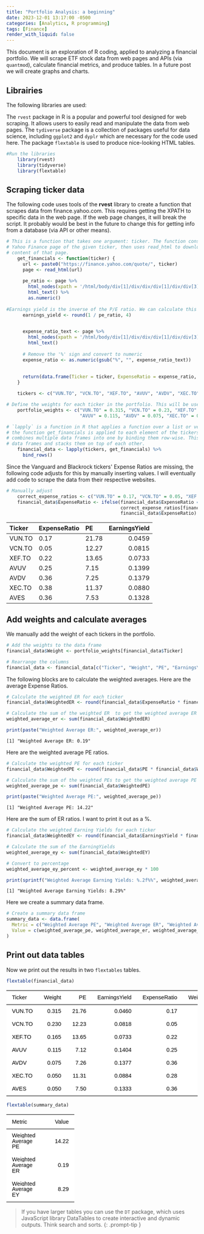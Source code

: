 ```yaml
---
title: "Portfolio Analysis: a beginning"
date: 2023-12-01 13:17:00 -0500
categories: [Analytics, R programming]
tags: [Finance]
render_with_liquid: false
---
```


This document is an exploration of R coding, applied to analyzing a financial portfolio. We will scrape ETF  stock data from web pages and APIs (via `quantmod`), calculate financial metrics, and produce tables. In a future post we will create graphs and charts.

## Librairies

The following libraries are used:

The `rvest` package in R is a popular and powerful tool designed for web scraping. It allows users to easily read and manipulate the data from web pages. The `tydiverse` package is a collection of packages useful for data science, including  `ggplot2` and `dyplr` which are necessary for the code used here. The package `flextable` is used to produce nice-looking HTML tables.

```r
#Run the libraries
    library(rvest)
    library(tidyverse)
    library(flextable)
```

## Scraping ticker data

The following code uses tools of the **rvest** library to create a function that scrapes data from finance.yahoo.com. This requires getting the XPATH to specific data in the web page. If the web page changes, it will break the script. It probably would be best  in the future to change this for getting info from a database (via API or other means).

```r
# This is a function that takes one argument: ticker. The function constructs a URL for the
# Yahoo Finance page of the given ticker, then uses read_html to download and parse the HTML
# content of that page. 
    get_financials <- function(ticker) {
      url <- paste0("https://finance.yahoo.com/quote/", ticker)
      page <- read_html(url)
      
      pe_ratio <- page %>%
        html_nodes(xpath = '/html/body/div[1]/div/div/div[1]/div/div[3]/div[1]/div/div[1]/div/div/div/div[2]/div[2]/table/tbody/tr[3]/td[2]') %>%
        html_text() %>%
        as.numeric()
      
#Earnings yield is the inverse of the P/E ratio. We can calculate this here.
      earnings_yield <- round(1 / pe_ratio, 4)
      

      expense_ratio_text <- page %>%
        html_nodes(xpath = '/html/body/div[1]/div/div/div[1]/div/div[3]/div[1]/div/div[1]/div/div/div/div[2]/div[2]/table/tbody/tr[7]/td[2]') %>%
        html_text()
      
      # Remove the '%' sign and convert to numeric
      expense_ratio <- as.numeric(gsub("%", "", expense_ratio_text))
      
      
      return(data.frame(Ticker = ticker, ExpenseRatio = expense_ratio, PE = pe_ratio, EarningsYield = earnings_yield))
    }

    tickers <- c("VUN.TO", "VCN.TO", "XEF.TO", "AVUV", "AVDV", "XEC.TO", "AVES")  # The tickers part of the portfolio

# Define the weights for each ticker in the portfolio. This will be used to calculate the weighted averages.
    portfolio_weights <- c("VUN.TO" = 0.315, "VCN.TO" = 0.23, "XEF.TO" = 0.165, 
                           "AVUV" = 0.115, "AVDV" = 0.075, "XEC.TO" = 0.05, "AVES" = 0.05)

# `lapply` is a function in R that applies a function over a list or vector. In this case,
# the function get_financials is applied to each element of the tickers vector. `bind_rows()`
# combines multiple data frames into one by binding them row-wise. This means that it takes
# data frames and stacks them on top of each other.
    financial_data <- lapply(tickers, get_financials) %>%
      bind_rows()
```

Since the Vanguard and Blackrock tickers' Expense Ratios are missing, the following code adjusts for this by manually inserting values. I will eventually add code to scrape the data from their respective websites.

```r
# Manually adjust 
    correct_expense_ratios <- c("VUN.TO" = 0.17, "VCN.TO" = 0.05, "XEF.TO" = 0.22, "XEC.TO" = 0.28)
    financial_data$ExpenseRatio <- ifelse(financial_data$ExpenseRatio == 0,
                                          correct_expense_ratios[financial_data$Ticker],
                                          financial_data$ExpenseRatio)
```

| Ticker | ExpenseRatio | PE    | EarningsYield |
|:-------|:-------------|:------|--------------:|
| VUN.TO | 0.17         | 21.78 | 0.0459        |
| VCN.TO | 0.05         | 12.27 | 0.0815        |
| XEF.TO | 0.22         | 13.65 | 0.0733        |
| AVUV   | 0.25         | 7.15  | 0.1399        |
| AVDV   | 0.36         | 7.25  | 0.1379        |
| XEC.TO | 0.38         | 11.37 | 0.0880        |
| AVES   | 0.36         | 7.53  | 0.1328        |


## Add weights and calculate averages

We manually add the weight of each tickers in the portfolio.

```r
# Add the weights to the data frame
financial_data$Weight <- portfolio_weights[financial_data$Ticker]

# Rearrange the columns
financial_data <- financial_data[c("Ticker", "Weight", "PE", "EarningsYield", "ExpenseRatio")]
```

The following blocks are to calculate the weighted averages. Here are the average Expense Ratios.

```r
# Calculate the weighted ER for each ticker
financial_data$WeightedER <- round(financial_data$ExpenseRatio * financial_data$Weight, 2)

# Calculate the sum of the weighted ER  to get the weighted average ER
weighted_average_er <- sum(financial_data$WeightedER)

print(paste("Weighted Average ER:", weighted_average_er))
```
`[1] "Weighted Average ER: 0.19"`

Here are the weighted average PE ratios.

```r
# Calculate the weighted PE for each ticker
financial_data$WeightedPE <- round(financial_data$PE * financial_data$Weight, 2)

# Calculate the sum of the weighted PEs to get the weighted average PE
weighted_average_pe <- sum(financial_data$WeightedPE)

print(paste("Weighted Average PE:", weighted_average_pe))

```
`[1] "Weighted Average PE: 14.22"`

Here are the sum of ER ratios. I want to print it out as a %. 
```r
# Calculate the weighted Earning Yields for each ticker
financial_data$WeightedEY <- round(financial_data$EarningsYield * financial_data$Weight, 4)

# Calculate the sum of the EarningYields
weighted_average_ey <- sum(financial_data$WeightedEY)

# Convert to percentage
weighted_average_ey_percent <- weighted_average_ey * 100

print(sprintf("Weighted Average Earning Yields: %.2f%%", weighted_average_ey_percent))
```
`[1] "Weighted Average Earning Yields: 8.29%"`

Here we create a summary data frame. 
```r
# Create a summary data frame
summary_data <- data.frame(
  Metric = c("Weighted Average PE", "Weighted Average ER", "Weighted Average EY"),
  Value = c(weighted_average_pe, weighted_average_er, weighted_average_ey_percent)
)
```

## Print out data tables
Now we print out the results in two `flextables` tables.

```r
flextable(financial_data)
```
<div class="tabwid"><style>.cl-bb5b6256{}.cl-bb540a24{font-family:'Arial';font-size:11pt;font-weight:normal;font-style:normal;text-decoration:none;color:rgba(0, 0, 0, 1.00);background-color:white;}.cl-bb56dca4{margin:0;text-align:left;border-bottom: 0 solid rgba(0, 0, 0, 1.00);border-top: 0 solid rgba(0, 0, 0, 1.00);border-left: 0 solid rgba(0, 0, 0, 1.00);border-right: 0 solid rgba(0, 0, 0, 1.00);padding-bottom:5pt;padding-top:5pt;padding-left:5pt;padding-right:5pt;line-height: 1;background-color:white;}.cl-bb56dcae{margin:0;text-align:right;border-bottom: 0 solid rgba(0, 0, 0, 1.00);border-top: 0 solid rgba(0, 0, 0, 1.00);border-left: 0 solid rgba(0, 0, 0, 1.00);border-right: 0 solid rgba(0, 0, 0, 1.00);padding-bottom:5pt;padding-top:5pt;padding-left:5pt;padding-right:5pt;line-height: 1;background-color:white;}.cl-bb56ed98{width:0.75in;background-color:white;vertical-align: middle;border-bottom: 1.5pt solid rgba(102, 102, 102, 1.00);border-top: 1.5pt solid rgba(102, 102, 102, 1.00);border-left: 0 solid rgba(0, 0, 0, 1.00);border-right: 0 solid rgba(0, 0, 0, 1.00);margin-bottom:0;margin-top:0;margin-left:0;margin-right:0;}.cl-bb56ed99{width:0.75in;background-color:white;vertical-align: middle;border-bottom: 1.5pt solid rgba(102, 102, 102, 1.00);border-top: 1.5pt solid rgba(102, 102, 102, 1.00);border-left: 0 solid rgba(0, 0, 0, 1.00);border-right: 0 solid rgba(0, 0, 0, 1.00);margin-bottom:0;margin-top:0;margin-left:0;margin-right:0;}.cl-bb56ed9a{width:0.75in;background-color:white;vertical-align: middle;border-bottom: 0 solid rgba(0, 0, 0, 1.00);border-top: 0 solid rgba(0, 0, 0, 1.00);border-left: 0 solid rgba(0, 0, 0, 1.00);border-right: 0 solid rgba(0, 0, 0, 1.00);margin-bottom:0;margin-top:0;margin-left:0;margin-right:0;}.cl-bb56eda2{width:0.75in;background-color:white;vertical-align: middle;border-bottom: 0 solid rgba(0, 0, 0, 1.00);border-top: 0 solid rgba(0, 0, 0, 1.00);border-left: 0 solid rgba(0, 0, 0, 1.00);border-right: 0 solid rgba(0, 0, 0, 1.00);margin-bottom:0;margin-top:0;margin-left:0;margin-right:0;}.cl-bb56eda3{width:0.75in;background-color:white;vertical-align: middle;border-bottom: 1.5pt solid rgba(102, 102, 102, 1.00);border-top: 0 solid rgba(0, 0, 0, 1.00);border-left: 0 solid rgba(0, 0, 0, 1.00);border-right: 0 solid rgba(0, 0, 0, 1.00);margin-bottom:0;margin-top:0;margin-left:0;margin-right:0;}.cl-bb56eda4{width:0.75in;background-color:white;vertical-align: middle;border-bottom: 1.5pt solid rgba(102, 102, 102, 1.00);border-top: 0 solid rgba(0, 0, 0, 1.00);border-left: 0 solid rgba(0, 0, 0, 1.00);border-right: 0 solid rgba(0, 0, 0, 1.00);margin-bottom:0;margin-top:0;margin-left:0;margin-right:0;}</style><table data-quarto-disable-processing='true' class='cl-bb5b6256'><thead><tr style="overflow-wrap:break-word;"><th class="cl-bb56ed98"><p class="cl-bb56dca4"><span class="cl-bb540a24">Ticker</span></p></th><th class="cl-bb56ed99"><p class="cl-bb56dcae"><span class="cl-bb540a24">Weight</span></p></th><th class="cl-bb56ed99"><p class="cl-bb56dcae"><span class="cl-bb540a24">PE</span></p></th><th class="cl-bb56ed99"><p class="cl-bb56dcae"><span class="cl-bb540a24">EarningsYield</span></p></th><th class="cl-bb56ed99"><p class="cl-bb56dcae"><span class="cl-bb540a24">ExpenseRatio</span></p></th><th class="cl-bb56ed99"><p class="cl-bb56dcae"><span class="cl-bb540a24">WeightedER</span></p></th><th class="cl-bb56ed99"><p class="cl-bb56dcae"><span class="cl-bb540a24">WeightedPE</span></p></th><th class="cl-bb56ed99"><p class="cl-bb56dcae"><span class="cl-bb540a24">WeightedEY</span></p></th></tr></thead><tbody><tr style="overflow-wrap:break-word;"><td class="cl-bb56ed9a"><p class="cl-bb56dca4"><span class="cl-bb540a24">VUN.TO</span></p></td><td class="cl-bb56eda2"><p class="cl-bb56dcae"><span class="cl-bb540a24">0.315</span></p></td><td class="cl-bb56eda2"><p class="cl-bb56dcae"><span class="cl-bb540a24">21.76</span></p></td><td class="cl-bb56eda2"><p class="cl-bb56dcae"><span class="cl-bb540a24">0.0460</span></p></td><td class="cl-bb56eda2"><p class="cl-bb56dcae"><span class="cl-bb540a24">0.17</span></p></td><td class="cl-bb56eda2"><p class="cl-bb56dcae"><span class="cl-bb540a24">0.05</span></p></td><td class="cl-bb56eda2"><p class="cl-bb56dcae"><span class="cl-bb540a24">6.85</span></p></td><td class="cl-bb56eda2"><p class="cl-bb56dcae"><span class="cl-bb540a24">0.0145</span></p></td></tr><tr style="overflow-wrap:break-word;"><td class="cl-bb56ed9a"><p class="cl-bb56dca4"><span class="cl-bb540a24">VCN.TO</span></p></td><td class="cl-bb56eda2"><p class="cl-bb56dcae"><span class="cl-bb540a24">0.230</span></p></td><td class="cl-bb56eda2"><p class="cl-bb56dcae"><span class="cl-bb540a24">12.23</span></p></td><td class="cl-bb56eda2"><p class="cl-bb56dcae"><span class="cl-bb540a24">0.0818</span></p></td><td class="cl-bb56eda2"><p class="cl-bb56dcae"><span class="cl-bb540a24">0.05</span></p></td><td class="cl-bb56eda2"><p class="cl-bb56dcae"><span class="cl-bb540a24">0.01</span></p></td><td class="cl-bb56eda2"><p class="cl-bb56dcae"><span class="cl-bb540a24">2.81</span></p></td><td class="cl-bb56eda2"><p class="cl-bb56dcae"><span class="cl-bb540a24">0.0188</span></p></td></tr><tr style="overflow-wrap:break-word;"><td class="cl-bb56ed9a"><p class="cl-bb56dca4"><span class="cl-bb540a24">XEF.TO</span></p></td><td class="cl-bb56eda2"><p class="cl-bb56dcae"><span class="cl-bb540a24">0.165</span></p></td><td class="cl-bb56eda2"><p class="cl-bb56dcae"><span class="cl-bb540a24">13.65</span></p></td><td class="cl-bb56eda2"><p class="cl-bb56dcae"><span class="cl-bb540a24">0.0733</span></p></td><td class="cl-bb56eda2"><p class="cl-bb56dcae"><span class="cl-bb540a24">0.22</span></p></td><td class="cl-bb56eda2"><p class="cl-bb56dcae"><span class="cl-bb540a24">0.04</span></p></td><td class="cl-bb56eda2"><p class="cl-bb56dcae"><span class="cl-bb540a24">2.25</span></p></td><td class="cl-bb56eda2"><p class="cl-bb56dcae"><span class="cl-bb540a24">0.0121</span></p></td></tr><tr style="overflow-wrap:break-word;"><td class="cl-bb56ed9a"><p class="cl-bb56dca4"><span class="cl-bb540a24">AVUV</span></p></td><td class="cl-bb56eda2"><p class="cl-bb56dcae"><span class="cl-bb540a24">0.115</span></p></td><td class="cl-bb56eda2"><p class="cl-bb56dcae"><span class="cl-bb540a24">7.12</span></p></td><td class="cl-bb56eda2"><p class="cl-bb56dcae"><span class="cl-bb540a24">0.1404</span></p></td><td class="cl-bb56eda2"><p class="cl-bb56dcae"><span class="cl-bb540a24">0.25</span></p></td><td class="cl-bb56eda2"><p class="cl-bb56dcae"><span class="cl-bb540a24">0.03</span></p></td><td class="cl-bb56eda2"><p class="cl-bb56dcae"><span class="cl-bb540a24">0.82</span></p></td><td class="cl-bb56eda2"><p class="cl-bb56dcae"><span class="cl-bb540a24">0.0161</span></p></td></tr><tr style="overflow-wrap:break-word;"><td class="cl-bb56ed9a"><p class="cl-bb56dca4"><span class="cl-bb540a24">AVDV</span></p></td><td class="cl-bb56eda2"><p class="cl-bb56dcae"><span class="cl-bb540a24">0.075</span></p></td><td class="cl-bb56eda2"><p class="cl-bb56dcae"><span class="cl-bb540a24">7.26</span></p></td><td class="cl-bb56eda2"><p class="cl-bb56dcae"><span class="cl-bb540a24">0.1377</span></p></td><td class="cl-bb56eda2"><p class="cl-bb56dcae"><span class="cl-bb540a24">0.36</span></p></td><td class="cl-bb56eda2"><p class="cl-bb56dcae"><span class="cl-bb540a24">0.03</span></p></td><td class="cl-bb56eda2"><p class="cl-bb56dcae"><span class="cl-bb540a24">0.54</span></p></td><td class="cl-bb56eda2"><p class="cl-bb56dcae"><span class="cl-bb540a24">0.0103</span></p></td></tr><tr style="overflow-wrap:break-word;"><td class="cl-bb56ed9a"><p class="cl-bb56dca4"><span class="cl-bb540a24">XEC.TO</span></p></td><td class="cl-bb56eda2"><p class="cl-bb56dcae"><span class="cl-bb540a24">0.050</span></p></td><td class="cl-bb56eda2"><p class="cl-bb56dcae"><span class="cl-bb540a24">11.31</span></p></td><td class="cl-bb56eda2"><p class="cl-bb56dcae"><span class="cl-bb540a24">0.0884</span></p></td><td class="cl-bb56eda2"><p class="cl-bb56dcae"><span class="cl-bb540a24">0.28</span></p></td><td class="cl-bb56eda2"><p class="cl-bb56dcae"><span class="cl-bb540a24">0.01</span></p></td><td class="cl-bb56eda2"><p class="cl-bb56dcae"><span class="cl-bb540a24">0.57</span></p></td><td class="cl-bb56eda2"><p class="cl-bb56dcae"><span class="cl-bb540a24">0.0044</span></p></td></tr><tr style="overflow-wrap:break-word;"><td class="cl-bb56eda3"><p class="cl-bb56dca4"><span class="cl-bb540a24">AVES</span></p></td><td class="cl-bb56eda4"><p class="cl-bb56dcae"><span class="cl-bb540a24">0.050</span></p></td><td class="cl-bb56eda4"><p class="cl-bb56dcae"><span class="cl-bb540a24">7.50</span></p></td><td class="cl-bb56eda4"><p class="cl-bb56dcae"><span class="cl-bb540a24">0.1333</span></p></td><td class="cl-bb56eda4"><p class="cl-bb56dcae"><span class="cl-bb540a24">0.36</span></p></td><td class="cl-bb56eda4"><p class="cl-bb56dcae"><span class="cl-bb540a24">0.02</span></p></td><td class="cl-bb56eda4"><p class="cl-bb56dcae"><span class="cl-bb540a24">0.38</span></p></td><td class="cl-bb56eda4"><p class="cl-bb56dcae"><span class="cl-bb540a24">0.0067</span></p></td></tr></tbody></table></div>


```r
flextable(summary_data)
```
<div class="tabwid"><style>.cl-bb66bc5a{}.cl-bb6042a8{font-family:'Arial';font-size:11pt;font-weight:normal;font-style:normal;text-decoration:none;color:rgba(0, 0, 0, 1.00);background-color:white;}.cl-bb62d130{margin:0;text-align:left;border-bottom: 0 solid rgba(0, 0, 0, 1.00);border-top: 0 solid rgba(0, 0, 0, 1.00);border-left: 0 solid rgba(0, 0, 0, 1.00);border-right: 0 solid rgba(0, 0, 0, 1.00);padding-bottom:5pt;padding-top:5pt;padding-left:5pt;padding-right:5pt;line-height: 1;background-color:white;}.cl-bb62d13a{margin:0;text-align:right;border-bottom: 0 solid rgba(0, 0, 0, 1.00);border-top: 0 solid rgba(0, 0, 0, 1.00);border-left: 0 solid rgba(0, 0, 0, 1.00);border-right: 0 solid rgba(0, 0, 0, 1.00);padding-bottom:5pt;padding-top:5pt;padding-left:5pt;padding-right:5pt;line-height: 1;background-color:white;}.cl-bb62e3e6{width:0.75in;background-color:white;vertical-align: middle;border-bottom: 1.5pt solid rgba(102, 102, 102, 1.00);border-top: 1.5pt solid rgba(102, 102, 102, 1.00);border-left: 0 solid rgba(0, 0, 0, 1.00);border-right: 0 solid rgba(0, 0, 0, 1.00);margin-bottom:0;margin-top:0;margin-left:0;margin-right:0;}.cl-bb62e3f0{width:0.75in;background-color:white;vertical-align: middle;border-bottom: 1.5pt solid rgba(102, 102, 102, 1.00);border-top: 1.5pt solid rgba(102, 102, 102, 1.00);border-left: 0 solid rgba(0, 0, 0, 1.00);border-right: 0 solid rgba(0, 0, 0, 1.00);margin-bottom:0;margin-top:0;margin-left:0;margin-right:0;}.cl-bb62e3f1{width:0.75in;background-color:white;vertical-align: middle;border-bottom: 0 solid rgba(0, 0, 0, 1.00);border-top: 0 solid rgba(0, 0, 0, 1.00);border-left: 0 solid rgba(0, 0, 0, 1.00);border-right: 0 solid rgba(0, 0, 0, 1.00);margin-bottom:0;margin-top:0;margin-left:0;margin-right:0;}.cl-bb62e3fa{width:0.75in;background-color:white;vertical-align: middle;border-bottom: 0 solid rgba(0, 0, 0, 1.00);border-top: 0 solid rgba(0, 0, 0, 1.00);border-left: 0 solid rgba(0, 0, 0, 1.00);border-right: 0 solid rgba(0, 0, 0, 1.00);margin-bottom:0;margin-top:0;margin-left:0;margin-right:0;}.cl-bb62e3fb{width:0.75in;background-color:white;vertical-align: middle;border-bottom: 1.5pt solid rgba(102, 102, 102, 1.00);border-top: 0 solid rgba(0, 0, 0, 1.00);border-left: 0 solid rgba(0, 0, 0, 1.00);border-right: 0 solid rgba(0, 0, 0, 1.00);margin-bottom:0;margin-top:0;margin-left:0;margin-right:0;}.cl-bb62e3fc{width:0.75in;background-color:white;vertical-align: middle;border-bottom: 1.5pt solid rgba(102, 102, 102, 1.00);border-top: 0 solid rgba(0, 0, 0, 1.00);border-left: 0 solid rgba(0, 0, 0, 1.00);border-right: 0 solid rgba(0, 0, 0, 1.00);margin-bottom:0;margin-top:0;margin-left:0;margin-right:0;}</style><table data-quarto-disable-processing='true' class='cl-bb66bc5a'><thead><tr style="overflow-wrap:break-word;"><th class="cl-bb62e3e6"><p class="cl-bb62d130"><span class="cl-bb6042a8">Metric</span></p></th><th class="cl-bb62e3f0"><p class="cl-bb62d13a"><span class="cl-bb6042a8">Value</span></p></th></tr></thead><tbody><tr style="overflow-wrap:break-word;"><td class="cl-bb62e3f1"><p class="cl-bb62d130"><span class="cl-bb6042a8">Weighted Average PE</span></p></td><td class="cl-bb62e3fa"><p class="cl-bb62d13a"><span class="cl-bb6042a8">14.22</span></p></td></tr><tr style="overflow-wrap:break-word;"><td class="cl-bb62e3f1"><p class="cl-bb62d130"><span class="cl-bb6042a8">Weighted Average ER</span></p></td><td class="cl-bb62e3fa"><p class="cl-bb62d13a"><span class="cl-bb6042a8">0.19</span></p></td></tr><tr style="overflow-wrap:break-word;"><td class="cl-bb62e3fb"><p class="cl-bb62d130"><span class="cl-bb6042a8">Weighted Average EY</span></p></td><td class="cl-bb62e3fc"><p class="cl-bb62d13a"><span class="cl-bb6042a8">8.29</span></p></td></tr></tbody></table></div>

> If you have larger tables you can use the `DT` package, which uses JavaScript library DataTables to create interactive and dynamic outputs. Think search and sorts.
{: .prompt-tip }
